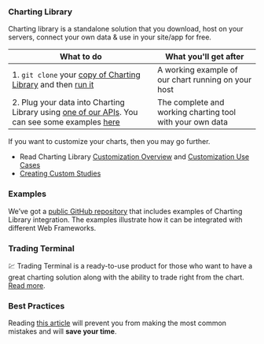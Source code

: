 ### Charting Library

Charting library is a standalone solution that you download, host on your servers, connect your own data & use in your site/app for free.

| What to do | What you'll get after |
|---|---|
|1. `git clone` your [copy of Charting Library](wiki/charting_library/Package-Content.md) and then [run it](wiki/charting_library/Running-Your-Charting-Library.md)|A working example of our chart running on your host|
|2. Plug your data into Charting Library using [one of our APIs](wiki/charting_library/How-To-Connect-My-Data.md). You can see some examples [here](wiki/charting_library/How-To-Connect-My-Data.md#examples)|The complete and working charting tool with your own data|

If you want to customize your charts, then you may go further.

* Read Charting Library [Customization Overview](wiki/charting_library/Customization-Overview.md) and [Customization Use Cases](wiki/charting_library/Customization-Use-Cases.md)
* [Creating Custom Studies](wiki/charting_library/Creating-Custom-Studies.md)

### Examples

We’ve got a [public GitHub repository](wiki/charting_library/https://github.com/tradingview/charting-library-examples.md) that includes examples of Charting Library integration. The examples illustrate how it can be integrated with different Web Frameworks.

### Trading Terminal

:chart: Trading Terminal is a ready-to-use product for those who want to have a great charting solution along with the ability to trade right from the chart. [Read more](wiki/charting_library/Trading-Terminal.md).

### Best Practices

Reading [this article](wiki/charting_library/Best-Practices.md) will prevent you from making the most common mistakes and will **save your time**.
